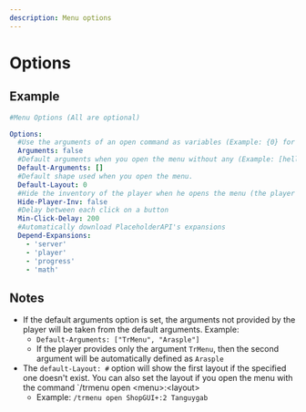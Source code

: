 ```yaml
---
description: Menu options
---
```


# Options

## Example

```yaml
#Menu Options (All are optional)

Options:
  #Use the arguments of an open command as variables (Example: {0} for the first argument, {1} for the second etc...)
  Arguments: false
  #Default arguments when you open the menu without any (Example: [hello,all,1,5] )
  Default-Arguments: []
  #Default shape used when you open the menu.
  Default-Layout: 0
  #Hide the inventory of the player when he opens the menu (the player still has his items, TrMenu will just make the client think he doesn't until he closes the menu).
  Hide-Player-Inv: false
  #Delay between each click on a button
  Min-Click-Delay: 200
  #Automatically download PlaceholderAPI's expansions
  Depend-Expansions:
    - 'server'
    - 'player'
    - 'progress'
    - 'math'
```

## Notes

* If the default arguments option is set, the arguments not provided by the player will be taken from the default arguments. Example:
  * `Default-Arguments: ["TrMenu", "Arasple"]`
  * If the player provides only the argument `TrMenu`, then the second argument will be automatically defined as `Arasple`
* The `default-Layout: #` option will show the first layout if the specified one doesn't exist. You can also set the layout if you open the menu with the command \`/trmenu open &lt;menu&gt;:&lt;layout&gt;
  * Example: `/trmenu open ShopGUI+:2 Tanguygab`

